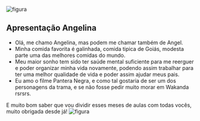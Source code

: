 ![figura](https://media1.giphy.com/media/v1.Y2lkPTc5MGI3NjExdGlvcWQyOTRnZWZtdWFwdW1uMWVkYzdldTJ6ZG0zbmEzdTF2cG00cCZlcD12MV9pbnRlcm5hbF9naWZfYnlfaWQmY3Q9Zw/vepPhvXyjsMUTjmr2o/giphy.webp)
## Apresentação Angelina
* Olá, me chamo Angelina, mas podem me chamar também de Angel.
* Minha comida favorita é galinhada, comida tipica de Goiás, modesta parte uma das melhores comidas do mundo.
* Meu maior sonho tem sido ter saúde mental suficiente para me reerguer e poder organizar minha vida novamente, podendo assim trabalhar para ter uma melhor qualidade de vida e poder assim  ajudar meus pais.
* Eu amo o filme Pantera Negra, e como tal gostaria de ser um dos personagens da trama, e se não fosse pedir muito morar em Wakanda rsrsrs.

E muito bom saber que vou dividir esses meses de aulas com todas vocês, muito obrigada desde já!
![figura](https://media0.giphy.com/media/v1.Y2lkPTc5MGI3NjExa2RkZHR2aW0zMWoybGx0Y2pidXAyZWd3YjVoOHJnMGZpbmdwbTZiciZlcD12MV9pbnRlcm5hbF9naWZfYnlfaWQmY3Q9Zw/OtSERKyJriAzUZoF53/giphy.webp)